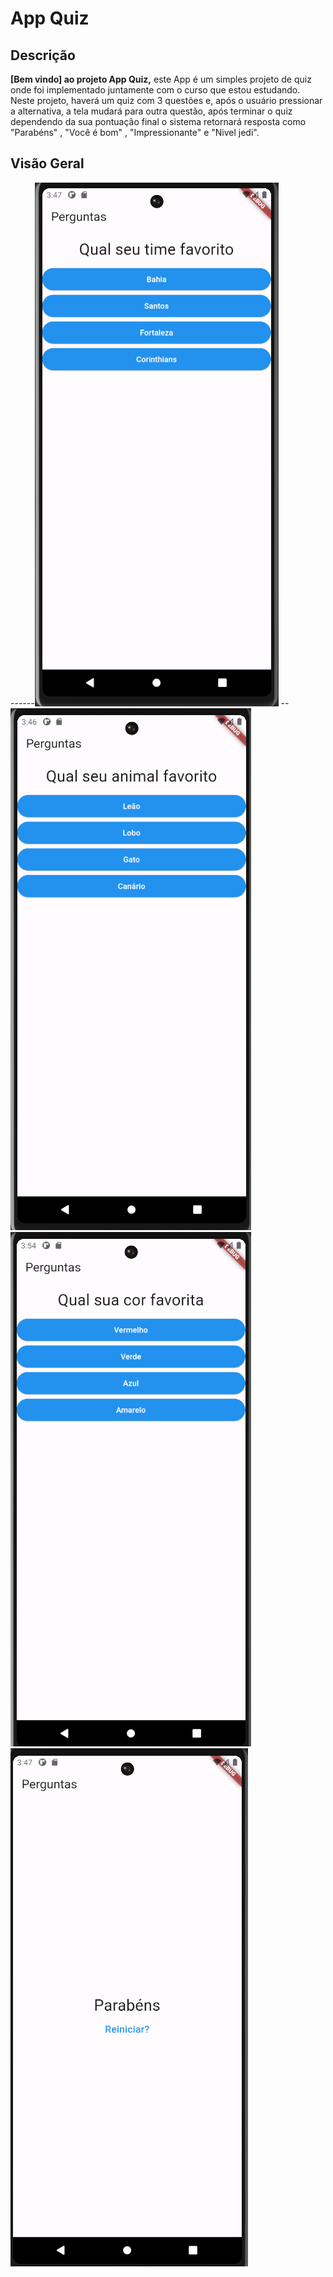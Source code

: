 # App Quiz

## Descrição

**[Bem vindo] ao projeto App Quiz,** este App é um simples projeto de quiz onde foi implementado juntamente com o curso que estou estudando. Neste projeto, haverá um quiz com 3 questões e, após o usuário pressionar a alternativa, a tela mudará para outra questão, após terminar o quiz dependendo da sua pontuação final o sistema retornará resposta como "Parabéns" , "Você é bom" , "Impressionante" e "Nivel jedi".

## Visão Geral

------![img questao1](Screenshots/questao3.png) -- ![img questao2](Screenshots/questao2.png) 
![img questao3](Screenshots/questao1.png)  ![img questao3](Screenshots/questao4.png) 

